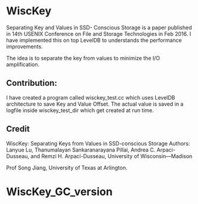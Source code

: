# WiscKey

Separating Key and Values in SSD- Conscious Storage is a paper published in 14th USENIX Conference on File and Storage Technologies in Feb 2016. I have implemented this on top LevelDB to understands the performance improvements. 

The idea is to separate the key from values to minimize the I/O amplification.

## Contribution:

I have created a program called wisckey_test.cc which uses LevelDB architecture to save Key and Value Offset. The actual value is saved in a logfile inside wisckey_test_dir which get created at run time. 

## Credit

WiscKey: Separating Keys from Values in SSD-conscious Storage
Authors: Lanyue Lu, Thanumalayan Sankaranarayana Pillai, Andrea C. Arpaci-Dusseau, and Remzi H. Arpaci-Dusseau, University of Wisconsin—Madison

Prof Song Jiang, University of Texas at Arlington.
# WiscKey_GC_version
